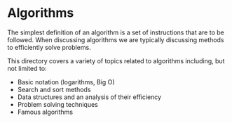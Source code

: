 # Algorithms

The simplest definition of an algorithm is a set of instructions that are to be followed. When discussing algorithms we are typically discussing methods to efficiently solve problems.

This directory covers a variety of topics related to algorithms including, but not limited to:

- Basic notation (logarithms, Big O)
- Search and sort methods
- Data structures and an analysis of their efficiency
- Problem solving techniques
- Famous algorithms

